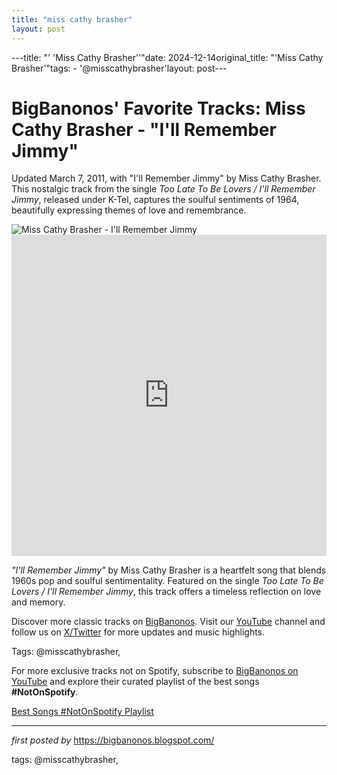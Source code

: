 ```yaml
---
title: "miss cathy brasher"
layout: post
---
```

---title: "' 'Miss Cathy Brasher''"date: 2024-12-14original_title: "'Miss Cathy Brasher'"tags:  - '@misscathybrasher'layout: post---<!-- Post Title --><h1 >BigBanonos' Favorite Tracks: Miss Cathy Brasher - "I'll Remember Jimmy"</h1> <!-- Introductory Text --><p >Updated March 7, 2011, with "I'll Remember Jimmy" by Miss Cathy Brasher. This nostalgic track from the single <em>Too Late To Be Lovers / I'll Remember Jimmy</em>, released under K-Tel, captures the soulful sentiments of 1964, beautifully expressing themes of love and remembrance.</p> <!-- Featured Image --><div > <img src="https://i.ytimg.com/vi/P4_GZabTkeY/hqdefault.jpg?sqp=-oaymwEmCOADEOgC8quKqQMa8AEB-AH-BIAC4AOKAgwIABABGHIgRShHMA8=&rs=AOn4CLDpwn4l1wzMyouq7WmzHelUUKUg_Q" alt="Miss Cathy Brasher - I'll Remember Jimmy" /></div> <!-- YouTube Video Embed --><div > <iframe width="100%" height="514" src="https://www.youtube.com/embed/l8WwfoaRSZ8" title="Miss Cathy Brasher - I'll Remember Jimmy (1964)" frameborder="0" allow="accelerometer; autoplay; clipboard-write; encrypted-media; gyroscope; picture-in-picture; web-share" referrerpolicy="strict-origin-when-cross-origin" allowfullscreen></iframe></div> <!-- Song Information --><div > <p><em>"I'll Remember Jimmy"</em> by Miss Cathy Brasher is a heartfelt song that blends 1960s pop and soulful sentimentality. Featured on the single <em>Too Late To Be Lovers / I'll Remember Jimmy</em>, this track offers a timeless reflection on love and memory.</p></div> <!-- Footer Links --><div > <p>Discover more classic tracks on <a href="https://bigbanonos.blogspot.com/" target="_blank">BigBanonos</a>. Visit our <a href="https://www.youtube.com/@BigBanonos" target="_blank">YouTube</a> channel and follow us on <a href="https://x.com/bigbanonos" target="_blank">X/Twitter</a> for more updates and music highlights.</p></div> <!-- Tags --><p >Tags: @misscathybrasher,</p><!--Subscribe and Playlist Links--><div>    <p>For more exclusive tracks not on Spotify, subscribe to <a href="https://www.youtube.com/@BigBanonos" target="_blank">BigBanonos on YouTube</a> and explore their curated playlist of the best songs <strong>#NotOnSpotify</strong>.</p>    <p><a href="https://www.youtube.com/playlist?list=PLtuNtuTatqI0kFahUCbtbfenC_ET5O_tr" target="_blank">Best Songs #NotOnSpotify Playlist<br /></a></p></div><hr /><p><em>first posted by</em> <a href="https://bigbanonos.blogspot.com/" rel="noopener" target="_new">https://bigbanonos.blogspot.com/</a></p><p>tags: @misscathybrasher,</p>